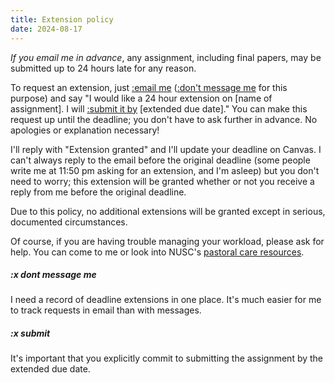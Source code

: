 ```yaml
---
title: Extension policy
date: 2024-08-17
---
```


_If you email me in advance_, any assignment, including final papers, may be submitted up to 24 hours late for any reason.

To request an extension, just [:email me](/course-ntw2029/course-info/tech-guidelines#course-email) ([:don't message me](#x-dontmessageme) for this purpose) and say "I would like a 24 hour extension on [name of assignment]. I will [:submit it by](#x-submit) [extended due date]." You can make this request up until the deadline; you don't have to ask further in advance. No apologies or explanation necessary!

I'll reply with "Extension granted" and I'll update your deadline on Canvas. I can't always reply to the email before the original deadline (some people write me at 11:50 pm asking for an extension, and I'm asleep) but you don't need to worry; this extension will be granted whether or not you receive a reply from me before the original deadline.

Due to this policy, no additional extensions will be granted except in serious, documented circumstances.

Of course, if you are having trouble managing your workload, please ask for help. You can come to me or look into NUSC's [pastoral care resources](https://tinyurl.com/nuscpastoralcare).

##### :x dont message me

I need a record of deadline extensions in one place. It's much easier for me to track requests in email than with messages.

##### :x submit

It's important that you explicitly commit to submitting the assignment by the extended due date.
